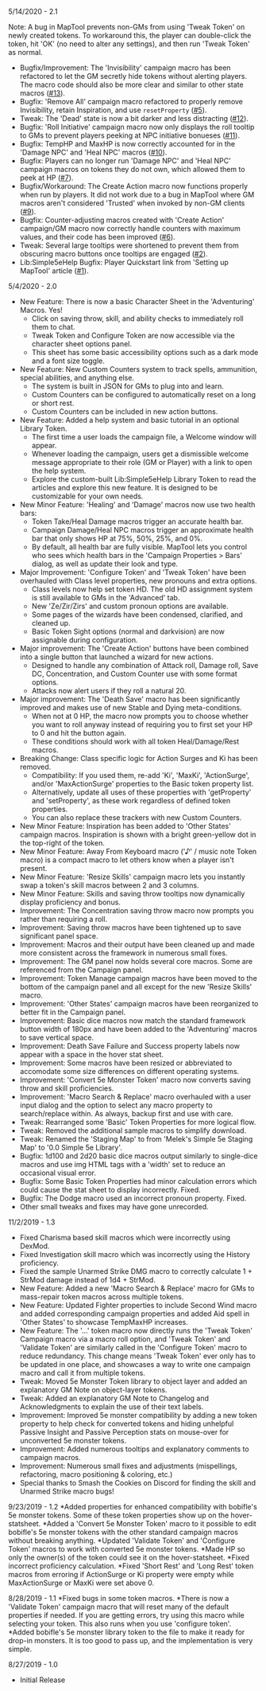 5/14/2020 - 2.1

Note: A bug in MapTool prevents non-GMs from using 'Tweak Token' on newly created tokens. To workaround this, the player can double-click the token, hit 'OK' (no need to alter any settings), and then run 'Tweak Token' as normal.

* Bugfix/Improvement: The 'Invisibility' campaign macro has been refactored to let the GM secretly hide tokens without alerting players. The macro code should also be more clear and similar to other state macros ([#13](https://github.com/melek/Simple5e/issues/13)).
* Bugfix: 'Remove All' campaign macro refactored to properly remove Invisibility, retain Inspiration, and use `resetProperty` ([#5](https://github.com/melek/Simple5e/issues/5)).
* Tweak: The 'Dead' state is now a bit darker and less distracting ([#12](https://github.com/melek/Simple5e/issues/12)).
* Bugfix: 'Roll Initiative' campaign macro now only displays the roll tooltip to GMs to prevent players peeking at NPC initiative bonueses ([#11](https://github.com/melek/Simple5e/issues/11)).
* Bugfix: TempHP and MaxHP is now correctly accounted for in the 'Damage NPC' and 'Heal NPC' macros ([#10](https://github.com/melek/Simple5e/issues/10)).
* Bugfix: Players can no longer run 'Damage NPC' and 'Heal NPC' campaign macros on tokens they do not own, which allowed them to peek at HP ([#7](https://github.com/melek/Simple5e/issues/7)).
* Bugfix/Workaround: The Create Action macro now functions properly when run by players. It did not work due to a bug in MapTool where GM macros aren't considered 'Trusted' when invoked by non-GM clients ([#9](https://github.com/melek/Simple5e/issues/9)).
* Bugfix: Counter-adjusting macros created with 'Create Action' campaign/GM macro now correctly handle counters with maximum values, and their code has been improved ([#6](https://github.com/melek/Simple5e/issues/6)).
* Tweak: Several large tooltips were shortened to prevent them from obscuring macro buttons once tooltips are engaged ([#2](https://github.com/melek/Simple5e/issues/2)).
* Lib:Simple5eHelp Bugfix: Player Quickstart link from 'Setting up MapTool' article ([#1](https://github.com/melek/Simple5e/issues/1)).
   
5/4/2020 - 2.0
* New Feature: There is now a basic Character Sheet in the 'Adventuring' Macros. Yes!
   - Click on saving throw, skill, and ability checks to immediately roll them to chat.
   - Tweak Token and Configure Token are now accessible via the character sheet options panel.
   - This sheet has some basic accessibility options such as a dark mode and a font size toggle.
* New Feature: New Custom Counters system to track spells, ammunition, special abilities, and anything else. 
   - The system is built in JSON for GMs to plug into and learn.
   - Custom Counters can be configured to automatically reset on a long or short rest.
   - Custom Counters can be included in new action buttons.
* New Feature: Added a help system and basic tutorial in an optional Library Token. 
   - The first time a user loads the campaign file, a Welcome window will appear.
   - Whenever loading the campaign, users get a dismissible welcome message appropriate to their role (GM or Player) with a link to open the help system.
   - Explore the custom-built Lib:Simple5eHelp Library Token to read the articles and explore this new feature. It is designed to be customizable for your own needs.
* New Minor Feature: 'Healing' and 'Damage' macros now use two health bars:
   - Token Take/Heal Damage macros trigger an accurate health bar. 
   - Campaign Damage/Heal NPC macros trigger an approximate health bar that only shows HP at 75%, 50%, 25%, and 0%.
   - By default, all health bar are fully visible. MapTool lets you control who sees which health bars in the 'Campaign Properties &gt; Bars' dialog, as well as update their look and type.
* Major Improvement: 'Configure Token' and 'Tweak Token' have been overhauled with Class level properties, new pronouns and extra options.
   - Class levels now help set token HD. The old HD assignment system is still available to GMs in the 'Advanced' tab.
   - New 'Ze/Zir/Zirs' and custom pronoun options are available.
   - Some pages of the wizards have been condensed, clarified, and cleaned up.
   - Basic Token Sight options (normal and darkvision) are now assignable during configuration. 
* Major improvement: The 'Create Action' buttons have been combined into a single button that launched a wizard for new actions.
   - Designed to handle any combination of Attack roll, Damage roll, Save DC, Concentration, and Custom Counter use with some format options.
   - Attacks now alert users if they roll a natural 20.
* Major improvement: The 'Death Save' macro has been significantly improved and makes use of new Stable and Dying meta-conditions.
   - When not at 0 HP, the macro now prompts you to choose whether you want to roll anyway instead of requiring you to first set your HP to 0 and hit the button again.
   - These conditions should work with all token Heal/Damage/Rest macros. 
* Breaking Change: Class specific logic for Action Surges and Ki has been removed. 
   - Compatibility: If you used them, re-add 'Ki', 'MaxKi', 'ActionSurge', and/or 'MaxActionSurge' properties to the Basic token property list. 
   - Alternatively, update all uses of these properties with 'getProperty' and 'setProperty', as these work regardless of defined token properties.
   - You can also replace these trackers with new Custom Counters.
* New Minor Feature: Inspiration has been added to 'Other States' campaign macros. Inspiration is shown with a bright green-yellow dot in the top-right of the token.
* New Minor Feature: Away From Keyboard macro ('♪' / music note Token macro) is a compact macro to let others know when a player isn&#39;t present.
* New Minor Feature: 'Resize Skills' campaign macro lets you instantly swap a token&#39;s skill macros between 2 and 3 columns.
* New Minor Feature: Skills and saving throw tooltips now dynamically display proficiency and bonus.
* Improvement: The Concentration saving throw macro now prompts you rather than requiring a roll.
* Improvement: Saving throw macros have been tightened up to save significant panel space.
* Improvement: Macros and their output have been cleaned up and made more consistent across the framework in numerous small fixes. 
* Improvement: The GM panel now holds several core macros. Some are referenced from the Campaign panel.
* Improvement: Token Manage campaign macros have been moved to the bottom of the campaign panel and all except for the new 'Resize Skills' macro. 
* Improvement: 'Other States' campaign macros have been reorganized to better fit in the Campaign panel.
* Improvement: Basic dice macros now match the standard framework button width of 180px and have been added to the 'Adventuring' macros to save vertical space.
* Improvement: Death Save Failure and Success property labels now appear with a space in the hover stat sheet.
* Improvement: Some macros have been resized or abbreviated to accomodate some size differences on different operating systems.
* Improvement: 'Convert 5e Monster Token' macro now converts saving throw and skill proficiencies.
* Improvement: 'Macro Search & Replace' macro overhauled with a user input dialog and the option to select any macro property to search/replace within. As always, backup first and use with care.
* Tweak: Rearranged some 'Basic' Token Properties for more logical flow.
* Tweak: Removed the additional sample macros to simplify download.
* Tweak: Renamed the 'Staging Map' to from 'Melek&#39;s Simple 5e Staging Map' to '0.0 Simple 5e Library'. 
* Bugfix: 1d100 and 2d20 basic dice macros output similarly to single-dice macros and use img HTML tags with a 'width' set to reduce an occasional visual error.
* Bugfix: Some Basic Token Properties had minor calculation errors which could cause the stat sheet to display incorrectly. Fixed.
* Bugfix: The Dodge macro used an incorrect pronoun property. Fixed.
* Other small tweaks and fixes may have gone unrecorded.

11/2/2019 - 1.3
* Fixed Charisma based skill macros which were incorrectly using DexMod.
* Fixed Investigation skill macro which was incorrectly using the History proficiency.
* Fixed the sample Unarmed Strike DMG macro to correctly calculate 1 + StrMod damage instead of 1d4 + StrMod.
* New Feature: Added a new 'Macro Search & Replace' macro for GMs to mass-repair token macros across multiple tokens.
* New Feature: Updated Fighter properties to include Second Wind macro and added corresponding campaign properties and added Aid spell in 'Other States' to showcase TempMaxHP increases.
* New Feature: The '...' token macro now directly runs the 'Tweak Token' Campaign macro via a macro roll option, and  'Tweak Token' and 'Validate Token' are similarly called in the 'Configure Token' macro to reduce redundancy. This change means 'Tweak Token' ever only has to be updated in one place, and showcases a way to write one campaign macro and call it from multiple tokens.
* Tweak: Moved 5e Monster Token library to object layer and added an explanatory GM Note on object-layer tokens.
* Tweak: Added an explanatory GM Note to Changelog and Acknowledgments to explain the use of their text labels.
* Improvement: Improved 5e monster compatibility by adding a new token property to help check for converted tokens and hiding unhelpful Passive Insight and Passive Perception stats on mouse-over for unconverted 5e monster tokens.
* Improvement: Added numerous tooltips and explanatory comments to campaign macros.
* Improvement: Numerous small fixes and adjustments (mispellings, refactoring, macro positioning & coloring, etc.)
* Special thanks to Smash the Cookies on Discord for finding the skill and Unarmed Strike macro bugs!

9/23/2019 - 1.2
*Added properties for enhanced compatibility with bobifle&#39;s 5e monster tokens. Some of these token properties show up on the hover-statsheet.
*Added a 'Convert 5e Monster Token' macro to it possible to edit bobifle&#39;s 5e monster tokens with the other standard campaign macros without breaking anything.
*Updated 'Validate Token' and 'Configure Token' macros to work with converted 5e monster tokens.
*Made HP so only the owner(s) of the token could see it on the hover-statsheet.
*Fixed incorrect proficiency calculation.
*Fixed 'Short Rest' and 'Long Rest' token macros from erroring if ActionSurge or Ki property were empty while MaxActionSurge or MaxKi were set above 0.

8/28/2019 - 1.1
*Fixed bugs in some token macros.
*There is now a 'Validate Token' campaign macro that will reset many of the default properties if needed. If you are getting errors, try using this macro while selecting your token. This also runs when you use 'configure token'.
*Added bobifle&#39;s 5e monster library token to the file to make it ready for drop-in monsters. It is too good to pass up, and the implementation is very simple.

8/27/2019 - 1.0
* Initial Release
